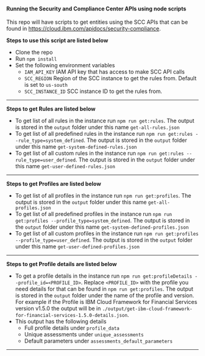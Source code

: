 
#### Running the Security and Compliance Center APIs using node scripts

This repo will have scripts to get entities using the SCC APIs that can be found in <https://cloud.ibm.com/apidocs/security-compliance>.

**Steps to use this script are listed below**

- Clone the repo
- Run `npm install`
- Set the following environment variables
  - `IAM_API_KEY` IAM API key that has access to make SCC API calls
  - `SCC_REGION` Region of the SCC instance to get the rules from. Default is set to `us-south`
  - `SCC_INSTANCE_ID` SCC instance ID to get the rules from.

---
**Steps to get Rules are listed below**

- To get list of all rules in the instance run `npm run get:rules`. The output is stored in the `output` folder under this name `get-all-rules.json`
- To get list of all predefined rules in the instance run `npm run get:rules --rule_type=system_defined`.  The output is stored in the `output` folder under this name `get-system-defined-rules.json`
- To get list of all custom rules in the instance run `npm run get:rules --rule_type=user_defined`.  The output is stored in the `output` folder under this name `get-user-defined-rules.json`

---
**Steps to get Profiles are listed below**

- To get list of all profiles in the instance run `npm run get:profiles`. The output is stored in the `output` folder under this name `get-all-profiles.json`
- To get list of all predefined profiles in the instance run `npm run get:profiles --profile_type=system_defined`.  The output is stored in the `output` folder under this name `get-system-defined-profiles.json`
- To get list of all custom profiles in the instance run `npm run get:profiles --profile_type=user_defined`.  The output is stored in the `output` folder under this name `get-user-defined-profiles.json`

---

**Steps to get Profile details are listed below**

- To get a profile details in the instance run `npm run get:profileDetails --profile_id=<PROFILE_ID>`. Replace `<PROFILE_ID>` with the profile you need details for that can be found in `npm run get:profiles`. The output is stored in the `output` folder under the name of the profile and version. For example if the Profile is IBM Cloud Framework for Financial Services version v1.5.0 the output will be in `./output/get-ibm-cloud-framework-for-financial-services-1.5.0-details.json`.
- This output has the following details
  - Full profile details under `profile_data`
  - Unique assessments under `unique_assessments`
  - Default parameters under `assessments_default_parameters`

---
